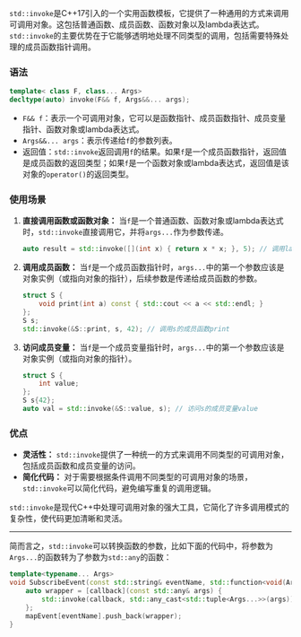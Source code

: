 `std::invoke`是C++17引入的一个实用函数模板，它提供了一种通用的方式来调用可调用对象。这包括普通函数、成员函数、函数对象以及lambda表达式。`std::invoke`的主要优势在于它能够透明地处理不同类型的调用，包括需要特殊处理的成员函数指针调用。

### 语法

```cpp
template< class F, class... Args>
decltype(auto) invoke(F&& f, Args&&... args);
```

- `F&& f`：表示一个可调用对象，它可以是函数指针、成员函数指针、成员变量指针、函数对象或lambda表达式。
- `Args&&... args`：表示传递给`f`的参数列表。
- 返回值：`std::invoke`返回调用`f`的结果。如果`f`是一个成员函数指针，返回值是成员函数的返回类型；如果`f`是一个函数对象或lambda表达式，返回值是该对象的`operator()`的返回类型。

### 使用场景

1. **直接调用函数或函数对象：** 当`f`是一个普通函数、函数对象或lambda表达式时，`std::invoke`直接调用它，并将`args...`作为参数传递。

    ```cpp
    auto result = std::invoke([](int x) { return x * x; }, 5); // 调用lambda表达式
    ```

2. **调用成员函数：** 当`f`是一个成员函数指针时，`args...`中的第一个参数应该是对象实例（或指向对象的指针），后续参数是传递给成员函数的参数。

    ```cpp
    struct S {
        void print(int a) const { std::cout << a << std::endl; }
    };
    S s;
    std::invoke(&S::print, s, 42); // 调用s的成员函数print
    ```

3. **访问成员变量：** 当`f`是一个成员变量指针时，`args...`中的第一个参数应该是对象实例（或指向对象的指针）。

    ```cpp
    struct S {
        int value;
    };
    S s{42};
    auto val = std::invoke(&S::value, s); // 访问s的成员变量value
    ```

### 优点

- **灵活性：** `std::invoke`提供了一种统一的方式来调用不同类型的可调用对象，包括成员函数和成员变量的访问。
- **简化代码：** 对于需要根据条件调用不同类型的可调用对象的场景，`std::invoke`可以简化代码，避免编写重复的调用逻辑。

`std::invoke`是现代C++中处理可调用对象的强大工具，它简化了许多调用模式的复杂性，使代码更加清晰和灵活。

---

简而言之，`std::invoke`可以转换函数的参数，比如下面的代码中，将参数为`Args...`的函数转为了参数为`std::any`的函数：

```cpp
template<typename... Args>
void SubscribeEvent(const std::string& eventName, std::function<void(Args...)> callback) {
	auto wrapper = [callback](const std::any& args) {
		std::invoke(callback, std::any_cast<std::tuple<Args...>>(args));
	};
	mapEvent[eventName].push_back(wrapper);
}
```